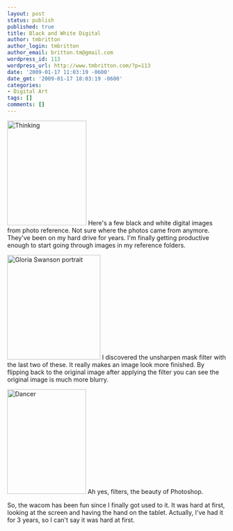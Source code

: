```yaml
---
layout: post
status: publish
published: true
title: Black and White Digital
author: tmbritton
author_login: tmbritton
author_email: britton.tm@gmail.com
wordpress_id: 113
wordpress_url: http://www.tmbritton.com/?p=113
date: '2009-01-17 11:03:19 -0600'
date_gmt: '2009-01-17 18:03:19 -0600'
categories:
- Digital Art
tags: []
comments: []
---
```

<p><a href="http://www.tmbritton.com/art/photo/3197937807/thinking.html" class="tt-flickr tt-flickr-Small" title="Thinking"><img class="float-right" src="http://farm4.static.flickr.com/3415/3197937807_1b1ac4e927_m.jpg" alt="Thinking" width="182" height="240" /></a> Here's a few black and white digital images from photo reference.  Not sure where the photos came from anymore.  They've been on my hard drive for years.  I'm finally getting productive enough to start going through images in my reference folders.  </p>
<p><a href="http://www.tmbritton.com/art/photo/3203438645/gloria-swanson-portrait.html" class="tt-flickr tt-flickr-Small" title="Gloria Swanson portrait"><img class="float-left" src="http://farm4.static.flickr.com/3123/3203438645_cc1f926ff5_m.jpg" alt="Gloria Swanson portrait" width="214" height="240" /></a> I discovered the unsharpen mask filter with the last two of these.  It really makes an image look more finished.  By flipping back to the original image after applying the filter you can see the original image is much more blurry.  </p>
<p><a href="http://www.tmbritton.com/art/photo/3204288024/dancer.html" class="tt-flickr tt-flickr-Small" title="Dancer"><img class="float-right" src="http://farm4.static.flickr.com/3420/3204288024_b751fdd2c7_m.jpg" alt="Dancer" width="181" height="240" /></a> Ah yes, filters, the beauty of Photoshop.</p>
<p>So, the wacom has been fun since I finally got used to it.  It was hard at first, looking at the screen and having the hand on the tablet.  Actually, I've had it for 3 years, so I can't say it was hard at first.</p>
